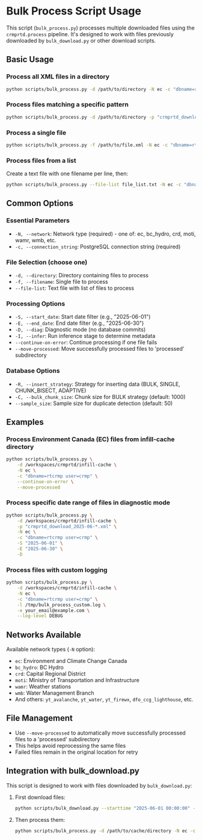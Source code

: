 # Bulk Process Script Usage

This script (`bulk_process.py`) processes multiple downloaded files using the `crmprtd.process` pipeline. It's designed to work with files previously downloaded by `bulk_download.py` or other download scripts.

## Basic Usage

### Process all XML files in a directory
```bash
python scripts/bulk_process.py -d /path/to/directory -N ec -c "dbname=rtcrmp user=crmp"
```

### Process files matching a specific pattern
```bash
python scripts/bulk_process.py -d /path/to/directory -p "crmprtd_download_2025-06-*.xml" -N ec -c "dbname=rtcrmp user=crmp"
```

### Process a single file
```bash
python scripts/bulk_process.py -f /path/to/file.xml -N ec -c "dbname=rtcrmp user=crmp"
```

### Process files from a list
Create a text file with one filename per line, then:
```bash
python scripts/bulk_process.py --file-list file_list.txt -N ec -c "dbname=rtcrmp user=crmp"
```

## Common Options

### Essential Parameters
- `-N, --network`: Network type (required) - one of: ec, bc_hydro, crd, moti, wamr, wmb, etc.
- `-c, --connection_string`: PostgreSQL connection string (required)

### File Selection (choose one)
- `-d, --directory`: Directory containing files to process
- `-f, --filename`: Single file to process  
- `--file-list`: Text file with list of files to process

### Processing Options
- `-S, --start_date`: Start date filter (e.g., "2025-06-01")
- `-E, --end_date`: End date filter (e.g., "2025-06-30")
- `-D, --diag`: Diagnostic mode (no database commits)
- `-I, --infer`: Run inference stage to determine metadata
- `--continue-on-error`: Continue processing if one file fails
- `--move-processed`: Move successfully processed files to 'processed' subdirectory

### Database Options
- `-R, --insert_strategy`: Strategy for inserting data (BULK, SINGLE, CHUNK_BISECT, ADAPTIVE)
- `-C, --bulk_chunk_size`: Chunk size for BULK strategy (default: 1000)
- `--sample_size`: Sample size for duplicate detection (default: 50)

## Examples

### Process Environment Canada (EC) files from infill-cache directory
```bash
python scripts/bulk_process.py \
    -d /workspaces/crmprtd/infill-cache \
    -N ec \
    -c "dbname=rtcrmp user=crmp" \
    --continue-on-error \
    --move-processed
```

### Process specific date range of files in diagnostic mode
```bash
python scripts/bulk_process.py \
    -d /workspaces/crmprtd/infill-cache \
    -p "crmprtd_download_2025-06-*.xml" \
    -N ec \
    -c "dbname=rtcrmp user=crmp" \
    -S "2025-06-01" \
    -E "2025-06-30" \
    -D
```

### Process files with custom logging
```bash
python scripts/bulk_process.py \
    -d /workspaces/crmprtd/infill-cache \
    -N ec \
    -c "dbname=rtcrmp user=crmp" \
    -l /tmp/bulk_process_custom.log \
    -e your_email@example.com \
    --log-level DEBUG
```

## Networks Available

Available network types (`-N` option):
- `ec`: Environment and Climate Change Canada
- `bc_hydro`: BC Hydro 
- `crd`: Capital Regional District
- `moti`: Ministry of Transportation and Infrastructure
- `wamr`: Weather stations
- `wmb`: Water Management Branch
- And others: `yt_avalanche`, `yt_water`, `yt_firewx`, `dfo_ccg_lighthouse`, etc.

## File Management

- Use `--move-processed` to automatically move successfully processed files to a 'processed' subdirectory
- This helps avoid reprocessing the same files
- Failed files remain in the original location for retry


## Integration with bulk_download.py

This script is designed to work with files downloaded by `bulk_download.py`:

1. First download files:
   ```bash
   python scripts/bulk_download.py --starttime "2025-06-01 00:00:00" --endtime "2025-06-30 23:59:59" -F daily
   ```

2. Then process them:
   ```bash
   python scripts/bulk_process.py -d /path/to/cache/directory -N ec -c "dbname=rtcrmp user=crmp"
   ```
